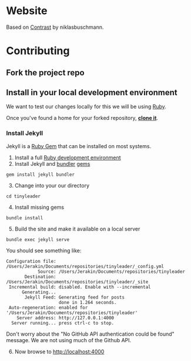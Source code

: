 # Website

Based on [Contrast](https://github.com/niklasbuschmann/contrast) by niklasbuschmann.

# Contributing
## Fork the project repo

## Install in your local development environment
We want to test our changes locally for this we will be using [Ruby](https://jekyllrb.com/docs/installation/).

Once you've found a home for your forked repository, **[clone it](https://help.github.com/articles/cloning-a-repository/)**.

### Install Jekyll

Jekyll is a [Ruby Gem](https://jekyllrb.com/docs/ruby-101/#gems) that can be installed on most systems.

1. Install a full [Ruby development environment](https://jekyllrb.com/docs/installation/)
2. Install Jekyll and [bundler](https://jekyllrb.com/docs/ruby-101/#bundler) [gems](https://jekyllrb.com/docs/ruby-101/#gems)
```
gem install jekyll bundler
```
3. Change into your our directory
```
cd tinyleader
```
4. Install missing gems
```
bundle install
```
5. Build the site and make it available on a local server
```
bundle exec jekyll serve
```

You should see something like:

```
Configuration file: /Users/Jerakin/Documents/repositories/tinyleader/_config.yml
            Source: /Users/Jerakin/Documents/repositories/tinyleader
       Destination: /Users/Jerakin/Documents/repositories/tinyleader/_site
 Incremental build: disabled. Enable with --incremental
      Generating...
       Jekyll Feed: Generating feed for posts
                    done in 1.264 seconds.
 Auto-regeneration: enabled for '/Users/Jerakin/Documents/repositories/tinyleader'
    Server address: http://127.0.0.1:4000
  Server running... press ctrl-c to stop.
```


Don't worry about the "No GitHub API authentication could be found" message.  We are not using much of the Github API.

6. Now browse to [http://localhost:4000](http://localhost:4000)